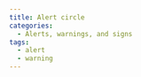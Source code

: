 ```yaml
---
title: Alert circle
categories:
  - Alerts, warnings, and signs
tags:
  - alert
  - warning
---
```

